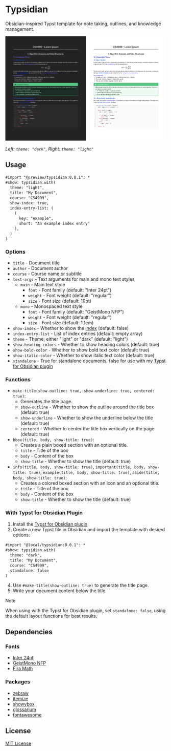 # Typsidian

Obsidian-inspired Typst template for note taking, outlines, and knowledge management.

![Typsidian](./assets/template.png)

_Left: `theme: "dark"`, Right: `theme: "light"`_

## Usage

```typst
#import "@preview/typsidian:0.0.1": *
#show: typsidian.with(
  theme: "light",
  title: "My Document",
  course: "CS4999",
  show-index: true,
  index-entry-list: (
    (
      key: "example",
      short: "An example index entry"
    ),
  )
)
```

### Options

- `title` - Document title
- `author` - Document author
- `course` - Course name or subtitle
- `text-args` - Text arguments for main and mono text styles
  - `main` - Main text style
    - `font` - Font family (default: "Inter 24pt")
    - `weight` - Font weight (default: "regular")
    - `size` - Font size (default: 10pt)
  - `mono` - Monospaced text style
    - `font` - Font family (default: "GeistMono NFP")
    - `weight` - Font weight (default: "regular")
    - `size` - Font size (default: 1.1em)
- `show-index` - Whether to show the [index](https://typst.app/universe/package/glossarium/) (default: false)
- `index-entry-list` - List of index entries (default: empty array)
- `theme` - Theme, either "light" or "dark" (default: "light")
- `show-heading-colors` - Whether to show heading colors (default: true)
- `show-bold-color` - Whether to show bold text color (default: true)
- `show-italic-color` - Whether to show italic text color (default: true)
- `standalone` - True for standalone documents, false for use with my [Typst for Obsidian plugin](https://github.com/k0src/Typst-for-Obsidian)

### Functions

- `make-title(show-outline: true, show-underline: true, centered: true)`:
  - Generates the title page.
  - `show-outline` - Whether to show the outline around the title box (default: true)
  - `show-underline` - Whether to show the underline below the title (default: true)
  - `centered` - Whether to center the title box vertically on the page (default: true)
- `bbox(title, body, show-title: true)`:
  - Creates a plain boxed section with an optional title.
  - `title` - Title of the box
  - `body` - Content of the box
  - `show-title` - Whether to show the title (default: true)
- `info(title, body, show-title: true)`, `important(title, body, show-title: true)`, `example(title, body, show-title: true)`, `aside(title, body, show-title: true)`:
  - Creates a colored boxed section with an icon and an optional title.
  - `title` - Title of the box
  - `body` - Content of the box
  - `show-title` - Whether to show the title (default: true)

### With Typst for Obsidian Plugin

1. Install the [Typst for Obsidian plugin](https://github.com/k0src/Typst-for-Obsidian)
2. Create a new Typst file in Obsidian and import the template with desired options:

```typst
#import "@local/typsidian:0.0.1": *
#show: typsidian.with(
  theme: "dark",
  title: "My Document",
  course: "CS4999",
  standalone: false
)
```

4. Use `#make-title(show-outline: true)` to generate the title page.
5. Write your document content below the title.

> [!NOTE]
> When using with the Typst for Obsidian plugin, set `standalone: false`, using the default layout functions for best results.

## Dependencies

### Fonts

- [Inter 24pt](https://fonts.google.com/specimen/Inter)
- [GeistMono NFP](https://github.com/ryanoasis/nerd-fonts/releases/)
- [Fira Math](https://github.com/firamath/firamath/releases/)

### Packages

- [zebraw](https://typst.app/universe/package/zebraw)
- [itemize](https://typst.app/universe/package/itemize)
- [showybox](https://typst.app/universe/package/showybox)
- [glossarium](https://typst.app/universe/package/glossarium/)
- [fontawesome](https://typst.app/universe/package/fontawesome)

## License

[MIT License](./LICENSE)
